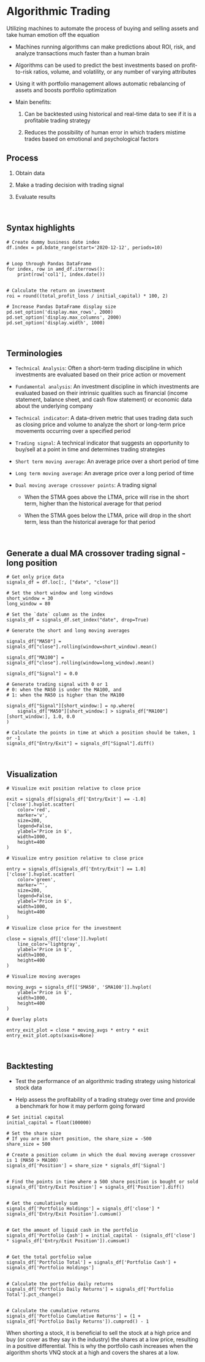 # Algorithmic Trading

Utilizing machines to automate the process of buying and selling assets and take human emotion off the equation

* Machines running algorithms can make predictions about ROI, risk, and analyze transactions much faster than a human brain

* Algorithms can be used to predict the best investments based on profit-to-risk ratios, volume, and volatility, or any number of varying attributes

* Using it with portfolio management allows automatic rebalancing of assets and boosts portfolio optimization

* Main benefits:

    1. Can be backtested using historical and real-time data to see if it is a profitable trading strategy

    2. Reduces the possibility of human error in which traders mistime trades based on emotional and psychological factors


## Process

1. Obtain data

2. Make a trading decision with trading signal

3. Evaluate results

<br>


## Syntax highlights

```
# Create dummy business date index
df.index = pd.bdate_range(start='2020-12-12', periods=10)


# Loop through Pandas DataFrame
for index, row in amd_df.iterrows():
    print(row['col1'], index.date())


# Calculate the return on investment
roi = round((total_profit_loss / initial_capital) * 100, 2)  

# Increase Pandas DataFrame display size
pd.set_option('display.max_rows', 2000)
pd.set_option('display.max_columns', 2000)
pd.set_option('display.width', 1000)
```

<br>

## Terminologies

* `Technical Analysis`: Often a short-term trading discipline in which investments are evaluated based on their price action or movement

* `Fundamental analysis`: An investment discipline in which investments are evaluated based on their intrinsic qualities such as financial (income statement, balance sheet, and cash flow statement) or economic data about the underlying company

* `Technical indicator`: A data-driven metric that uses trading data such as closing price and volume to analyze the short or long-term price movements occurring over a specified period

* `Trading signal`: A technical indicator that suggests an opportunity to buy/sell at a point in time and determines trading strategies

* `Short term moving average`: An average price over a short period of time

* `Long term moving average`: An average price over a long period of time

* `Dual moving average crossover points`: A trading signal

    * When the STMA goes above the LTMA, price will rise in the short term, higher than the historical average for that period

    * When the STMA goes below the LTMA, price will drop in the short term, less than the historical average for that period


<br>

## Generate a dual MA crossover trading signal - long position
```
# Get only price data
signals_df = df.loc[:, ["date", "close"]]

# Set the short window and long windows
short_window = 30
long_window = 80

# Set the `date` column as the index
signals_df = signals_df.set_index("date", drop=True)

# Generate the short and long moving averages

signals_df["MA50"] = signals_df["close"].rolling(window=short_window).mean()

signals_df["MA100"] = signals_df["close"].rolling(window=long_window).mean()

signals_df["Signal"] = 0.0

# Generate trading signal with 0 or 1
# 0: when the MA50 is under the MA100, and
# 1: when the MA50 is higher than the MA100

signals_df["Signal"][short_window:] = np.where(
    signals_df["MA50"][short_window:] > signals_df["MA100"][short_window:], 1.0, 0.0
)

# Calculate the points in time at which a position should be taken, 1 or -1
signals_df["Entry/Exit"] = signals_df["Signal"].diff()

```

<br>

## Visualization

```
# Visualize exit position relative to close price

exit = signals_df[signals_df['Entry/Exit'] == -1.0]['close'].hvplot.scatter(
    color='red',
    marker='v',
    size=200,
    legend=False,
    ylabel='Price in $',
    width=1000,
    height=400
)

# Visualize entry position relative to close price

entry = signals_df[signals_df['Entry/Exit'] == 1.0]['close'].hvplot.scatter(
    color='green',
    marker='^',
    size=200,
    legend=False,
    ylabel='Price in $',
    width=1000,
    height=400
)

# Visualize close price for the investment

close = signals_df[['close']].hvplot(
    line_color='lightgray',
    ylabel='Price in $',
    width=1000,
    height=400
)

# Visualize moving averages

moving_avgs = signals_df[['SMA50', 'SMA100']].hvplot(
    ylabel='Price in $',
    width=1000,
    height=400
)

# Overlay plots

entry_exit_plot = close * moving_avgs * entry * exit
entry_exit_plot.opts(xaxis=None)

```

<br>

## Backtesting

* Test the performance of an algorithmic trading strategy using historical stock data

* Help assess the profitability of a trading strategy over time and provide a benchmark for how it may perform going forward

```
# Set initial capital
initial_capital = float(100000)

# Set the share size
# If you are in short position, the share_size = -500
share_size = 500

# Create a position column in which the dual moving average crossover is 1 (MA50 > MA100)
signals_df['Position'] = share_size * signals_df['Signal']


# Find the points in time where a 500 share position is bought or sold
signals_df['Entry/Exit Position'] = signals_df['Position'].diff()


# Get the cumulatively sum
signals_df['Portfolio Holdings'] = signals_df['close'] * signals_df['Entry/Exit Position'].cumsum()


# Get the amount of liquid cash in the portfolio
signals_df['Portfolio Cash'] = initial_capital - (signals_df['close'] * signals_df['Entry/Exit Position']).cumsum()


# Get the total portfolio value
signals_df['Portfolio Total'] = signals_df['Portfolio Cash'] + signals_df['Portfolio Holdings']


# Calculate the portfolio daily returns
signals_df['Portfolio Daily Returns'] = signals_df['Portfolio Total'].pct_change()


# Calculate the cumulative returns
signals_df['Portfolio Cumulative Returns'] = (1 + signals_df['Portfolio Daily Returns']).cumprod() - 1
```




When shorting a stock, it is beneficial to sell the stock at a high price and buy (or cover as they say in the industry) the shares at a low price, resulting in a positive differential. This is why the portfolio cash increases when the algorithm shorts VNQ stock at a high and covers the shares at a low.


